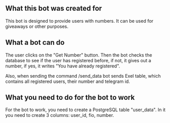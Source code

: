 ## What this bot was created for
This bot is designed to provide users with numbers. It can be used for giveaways or other purposes.

## What a bot can do
The user clicks on the "Get Number" button. Then the bot checks the database to see if the user has registered before, if not, it gives out a number, if yes, it writes "You have already registered".

Also, when sending the command /send_data bot sends Exel table, which contains all registered users, their number and telegram id.

## What you need to do for the bot to work
For the bot to work, you need to create a PostgreSQL table "user_data". In it you need to create 3 columns: user_id, fio, number.
